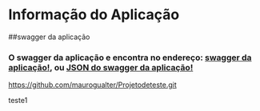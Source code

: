 # Informação do Aplicação

##swagger da aplicação

### O swagger da aplicação e encontra no endereço: [swagger da aplicação!](http://localhost:8080/swagger-ui/index.html#/), ou [ JSON do swagger da aplicação!](http://localhost:8080/v2/api-docs)

https://github.com/maurogualter/Projetodeteste.git


teste1
